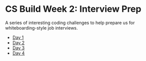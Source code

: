 # CS Build Week 2: Interview Prep

A series of interesting coding challenges to help prepare us for whiteboarding-style job interviews.

* [Day 1](./Day1)
* [Day 2](./Day2)
* [Day 3](./Day3)
* [Day 4](./Day4)
